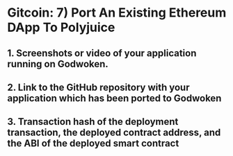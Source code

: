 # Gitcoin: 7) Port An Existing Ethereum DApp To Polyjuice

## 1. Screenshots or video of your application running on Godwoken.
## 2. Link to the GitHub repository with your application which has been ported to Godwoken
## 3. Transaction hash of the deployment transaction, the deployed contract address, and the ABI of the deployed smart contract